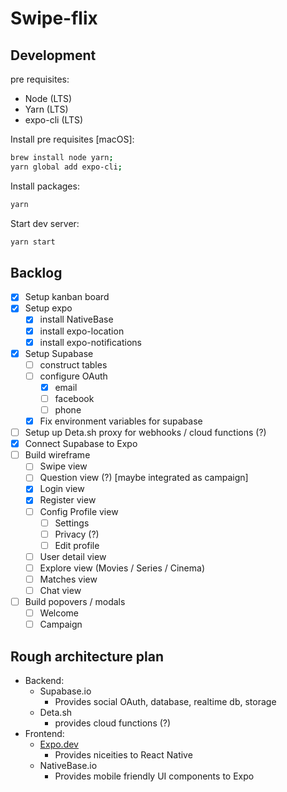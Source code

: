 # Swipe-flix

## Development

pre requisites:

- Node (LTS)
- Yarn (LTS)
- expo-cli (LTS)

Install pre requisites [macOS]:

```sh
brew install node yarn;
yarn global add expo-cli;
```

Install packages:

```sh
yarn
```

Start dev server:

```sh
yarn start
```

## Backlog

- [x] Setup kanban board
- [x] Setup expo
  - [x] install NativeBase
  - [x] install expo-location
  - [x] install expo-notifications
- [x] Setup Supabase
  - [ ] construct tables
  - [ ] configure OAuth
    - [x] email
    - [ ] facebook
    - [ ] phone
  - [x] Fix environment variables for supabase
- [ ] Setup up Deta.sh proxy for webhooks / cloud functions (?)
- [x] Connect Supabase to Expo
- [ ] Build wireframe
  - [ ] Swipe view
  - [ ] Question view (?) [maybe integrated as campaign]
  - [x] Login view
  - [x] Register view
  - [ ] Config Profile view
    - [ ] Settings
    - [ ] Privacy (?)
    - [ ] Edit profile
  - [ ] User detail view
  - [ ] Explore view (Movies / Series / Cinema)
  - [ ] Matches view
  - [ ] Chat view
- [ ] Build popovers / modals
  - [ ] Welcome
  - [ ] Campaign

## Rough architecture plan

- Backend:
  - Supabase.io
    - Provides social OAuth, database, realtime db, storage
  - Deta.sh
    - provides cloud functions (?)
- Frontend:
  - [Expo.dev](https://expo.dev)
    - Provides niceities to React Native
  - NativeBase.io
    - Provides mobile friendly UI components to Expo

